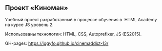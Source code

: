 Проект «Киноман»
---

Учебный проект разработанный в процессе обучения
в  HTML Academy на курсе JS уровень 2.

Использованы технологии:
HTML, CSS, Autoprefixer, JS (ES2015).

GH-pages: https://iggyfo.github.io/cinemaddict-13/
